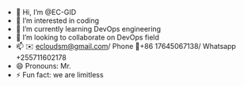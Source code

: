 - 👋 Hi, I’m @EC-GID
- 👀 I’m interested in coding 
- 🌱 I’m currently learning DevOps engineering
- 💞️ I’m looking to collaborate on DevOps field
- 📫 ✉️ ecloudsm@gmail.com/ Phone 📱+86 17645067138/ Whatsapp +255711602178
- 😄 Pronouns: Mr.
- ⚡ Fun fact: we are limitless

<!---
EC-GID/EC-GID is a ✨ special ✨ repository because its `README.md` (this file) appears on your GitHub profile.
You can click the Preview link to take a look at your changes.
--->
